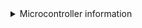 <details>
    <summary>Microcontroller information</summary>    

    * Pi Pico (Supported)
      * This micro controller was created by the Raspberry Pi foundation, so it means that buying one supports them instead of random companies cloning Arduinos. They are considerably more powerful than any of the other supported Arduinos. The Pi Pico supports a few extra features, such as USB Input (which allows for XB1 / Series compatability), support for unmodded Xbox 360 consoles, peripheral microcontrollers, and the Guitar Hero World Tour tap bar. Note that the Pi Pico runs at 3.3v, so it can just be used as is for PS2 and Wii adapters. Raspberry Pi Picos also tend to be the cheapest option with availability at local shops. With the currrent firmware, Raspberry Pi Picos work much much better than Arduinos and have more functionality. If your goal is to create adaptors, but they also work better for direct wiring too. This includes the Raspberry Pi Pico 2, RP2040 based boards, and RP2350 based boards.
    * Arduinos (Unsupported)
      * Arduinos are no longer supported, you will need to downgrade to this [older build](https://github.com/Santroller/Santroller/releases/tag/v10.1.188) which is missing a lot of features.
      * Sparkfun Pro Micro (5v)
        * The 5V Pro Micro will work fine for direct wiring, but being that it runs at 5V, it will require voltage conversion to build Wii adapters and PS2 adapters and turntables.
      * Sparkfun Pro Micro (3.3v)
        * If you want to build an adapter for a Wii or PS2 guitar, this will be easier to use than any of the 5V microcontrollers. Due to the lower voltage, these do run at half the speed of the 5v variants, a. Clones of the Pro Micro are quite cheap but will need to be purchased from eBay or AliExpress, real Pro Micros are expensive, but there isn't much of a difference. 3.3V arduinos will poll a Wii guitar slightly slower than a 5V Arduino but in practice this doesn't end up being important as there are a lot of other delays involved when communicating with a Wii guitar.
      * Arduino Micro
        * This is essentially the same thing as a Pro Micro 5V, except that it is officially made by Arduino. This causes it to be more expensive compared to a Raspberry Pi Pico.
      * Arduino Leonardo
        * The Arduino Leonardo is essentially a 5V Pro Micro, except it has the layout of an Arduino Uno. You can find clones of these, but they are still more expensive then a Pro Micro or a Raspberry Pi Pico.
      * Arduino Uno (r1/r2/r3)
        * The Arduino R1, R2, and R3 controllers are actually two microcontrollers in one, and they work in tandem to provide a working controller. This has its disadvantages, as code needs to keep these controllers in sync, and this can result in issues if a bad configuration is programmed, and generally results in requiring more complicated and optimised code to work. Unos do still get 1000hz, but if you are buying a new microcontroller, we recommend against purchasing them. Note that some clone Arduino Unos are actually missing the second microcontroller, and these ones will NOT work at all. If you see an Arduino Uno listing that mentions "ch340g" or something similar, do not purchase it. Due to this, they are harder to purchase and since they require more parts, they are more expensive than a Pro Micro or Pi Pico.
      * Arduino Mega 2560
        * These are in the same situation as the Uno, however the main microcontroller has a lot more pins. They also end up being more expensive due to the amount of parts that are needed to make one.
      * Arduino Uno R4
        * This is the latest entry to the Arduino Uno line of products. The Arduino Uno R4 is unsupported due to using a different microcontroller.
      * Arduino Mini or Nano or Pro Mini or Pro Nano
        * These do NOT work, as they are essentially Unos that lack the second micro controller that allow for custom USB device emulation.
    * ESP32
      * Currently this is not supported due to the base ESP32 not fully supporting USB. There are some ESP32 models that have USB support, but these end up being more expensive than the Pi Pico, and thus it does not make sense to support these.
</details>
